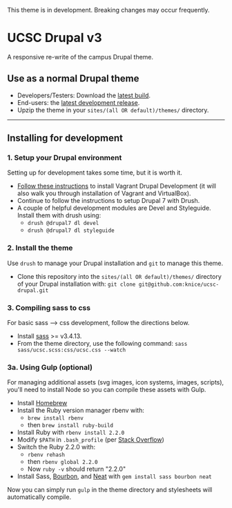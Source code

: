 This theme is in development. Breaking changes may occur frequently.

# UCSC Drupal v3 

A responsive re-write of the campus Drupal theme.

## Use as a normal Drupal theme

- Developers/Testers: Download the [latest build](http://ucsc-drupal.s3-website-us-east-1.amazonaws.com/ucsc.zip).
- End-users: the [latest development release](https://github.com/knice/ucsc-drupal/releases).
- Upzip the theme in your `sites/(all OR default)/themes/` directory.

****

## Installing for development

### 1. Setup your Drupal environment 

Setting up for development takes some time, but it is worth it.

- [Follow these instructions](https://www.drupal.org/node/2008792) to install Vagrant Drupal Development (it will also walk you through installation of Vagrant and VirtualBox).
- Continue to follow the instructions to setup Drupal 7 with Drush.
- A couple of helpful development modules are Devel and Styleguide. Install them with drush using:
    + `drush @drupal7 dl devel`
    + `drush @drupal7 dl styleguide`

### 2. Install the theme

Use `drush` to manage your Drupal installation and `git` to manage this theme.

- Clone this repository into the `sites/(all OR default)/themes/` directory of your Drupal installation with:
`git clone git@github.com:knice/ucsc-drupal.git`

### 3. Compiling sass to css

For basic sass --> css development, follow the directions below.

- Install [sass](http://sass-lang.com/install) >= v3.4.13.
- From the theme directory, use the following command:
`sass sass/ucsc.scss:css/ucsc.css --watch`

### 3a. Using Gulp (optional)

For managing additional assets (svg images, icon systems, images, scripts), you'll need to install Node so you can compile these assets with Gulp.

- Install [Homebrew](http://brew.sh)
- Install the Ruby version manager rbenv with:
  - `brew install rbenv`
  - then `brew install ruby-build`
- Install Ruby with `rbenv install 2.2.0`
- Modify `$PATH` in `.bash_profile` (per [Stack Overflow](http://stackoverflow.com/a/12150580/1258502))
- Switch the Ruby 2.2.0 with:
  - `rbenv rehash`
  - then `rbenv global 2.2.0`
  - Now `ruby -v` should return "2.2.0"
- Install Sass, [Bourbon](http://bourbon.io), and [Neat](http://neat.bourbon.io) with `gem install sass bourbon neat`

Now you can simply run `gulp` in the theme directory and stylesheets will automatically compile.